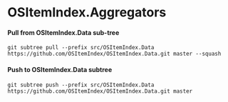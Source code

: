 # OSItemIndex.Aggregators

#### Pull from OSItemIndex.Data sub-tree
`git subtree pull --prefix src/OSItemIndex.Data https://github.com/OSItemIndex/OSItemIndex.Data.git master --squash`

#### Push to OSItemIndex.Data subtree
`git subtree push --prefix src/OSItemIndex.Data https://github.com/OSItemIndex/OSItemIndex.Data.git master`
